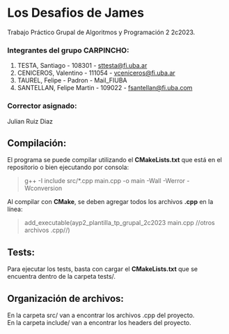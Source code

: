 # Los Desafios de James

Trabajo Práctico Grupal de Algoritmos y Programación 2 2c2023.

### Integrantes del grupo CARPINCHO:

1. TESTA, Santiago - 108301  -  sttesta@fi.uba.ar
2. CENICEROS, Valentino - 111054 - vceniceros@fi.uba.ar
3. TAUREL, Felipe - Padron - Mail_FIUBA
4. SANTELLAN, Felipe Martin - 109022 - fsantellan@fi.uba.com

### Corrector asignado:

Julian Ruiz Diaz

## Compilación:

El programa se puede compilar utilizando el **CMakeLists.txt** que está en el repositorio o bien ejecutando por consola:

> g++ -I include src/*.cpp main.cpp -o main -Wall -Werror -Wconversion

Al compilar con **CMake**, se deben agregar todos los archivos **.cpp** en la línea:

> add_executable(ayp2_plantilla_tp_grupal_2c2023 main.cpp //otros archivos .cpp//)

## Tests:

Para ejecutar los tests, basta con cargar el **CMakeLists.txt** que se encuentra dentro de la carpeta tests/.

## Organización de archivos:

En la carpeta src/ van a encontrar los archivos .cpp del proyecto.<br>
En la carpeta include/ van a encontrar los headers del proyecto.<br>
